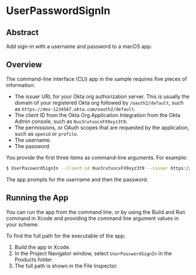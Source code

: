 # UserPasswordSignIn

## Abstract

Add sign-in with a username and password to a macOS app.

## Overview

The command-line interface (CLI) app in the sample requires five pieces of information:

- The issuer URL for your Okta org authorization server. This is usually the domain of your registered Okta org followed by `/oauth2/default`, such as `https://dev-1234567.okta.com/oauth2/default`.
- The client ID from the Okta Org Application Integration from the Okta Admin console, such as `0ux3rutxocxFX9xyz3t9`.
- The permissions, or OAuth scopes that are requested by the application, such as `openid` or `profile`.
- The username.
- The password.

You provide the first three items as command-line arguments. For example:

```zsh
$ UserPasswordSignIn --client-id 0ux3rutxocxFX9xyz3t9 --issuer https://dev-1234567.okta.com/oauth2/default --scopes "openid profile"
```

The app prompts for the username and then the password.

## Running the App

You can run the app from the command line, or by using the Build and Run command in Xcode and providing the command line argument values in your scheme.

To find the full path for the executable of the app:

1. Build the app in Xcode.
2. In the Project Navigator window, select `UserPasswordSignIn` in the Products folder.
3. The full path is shown in the File Inspector.
